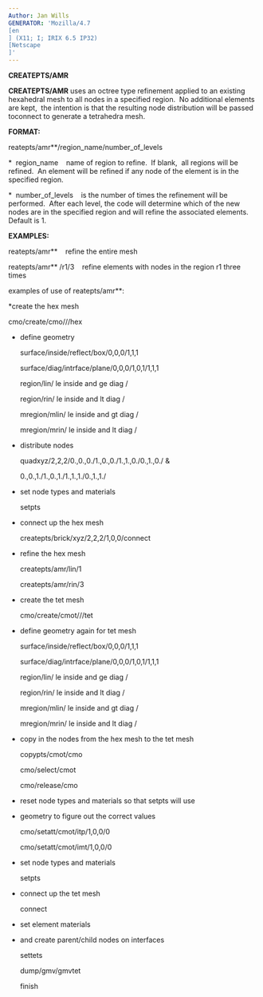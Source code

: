 ```yaml
---
Author: Jan Wills
GENERATOR: 'Mozilla/4.7 
[en
] (X11; I; IRIX 6.5 IP32) 
[Netscape
]'
---
```


**CREATEPTS/AMR**

 **CREATEPTS/AMR** uses an octree type refinement applied to an
 existing hexahedral mesh to all nodes in a specified region.  No
 additional elements are kept,  the intention is that the resulting
 node distribution will be passed toconnect to generate a tetrahedra
 mesh.

 **FORMAT:**

  reatepts/amr**/region\_name/number\_of\_levels

  
*  region\_name    name of region to refine.  If blank,  all
  regions will be refined.  An element will be refined if any node of
  the element is in the specified region.

  
*  number\_of\_levels    is the number of times the refinement will
  be performed.  After each level, the code will determine which of
  the new nodes are in the specified region and will refine the
  associated elements.  Default is 1.

 **EXAMPLES:**

  reatepts/amr**    refine the entire mesh

  reatepts/amr** /r1/3    refine elements with nodes in the region
  r1 three times
 
  examples of use of reatepts/amr**:
 
  
*create the hex mesh

  cmo/create/cmo///hex

  
* define geometry

  surface/inside/reflect/box/0,0,0/1,1,1

  surface/diag/intrface/plane/0,0,0/1,0,1/1,1,1

  region/lin/ le inside and ge diag /

  region/rin/ le inside and lt diag /

  mregion/mlin/ le inside and gt diag /

  mregion/mrin/ le inside and lt diag /

  
* distribute nodes

  quadxyz/2,2,2/0.,0.,0./1.,0.,0./1.,1.,0./0.,1.,0./ &

  0.,0.,1./1.,0.,1./1.,1.,1./0.,1.,1./

  
* set node types and materials

  setpts

  
* connect up the hex mesh

  createpts/brick/xyz/2,2,2/1,0,0/connect

  
* refine the hex mesh

  createpts/amr/lin/1

  createpts/amr/rin/3

  
* create the tet mesh

  cmo/create/cmot///tet

  
* define geometry again for tet mesh

  surface/inside/reflect/box/0,0,0/1,1,1

  surface/diag/intrface/plane/0,0,0/1,0,1/1,1,1

  region/lin/ le inside and ge diag /

  region/rin/ le inside and lt diag /

  mregion/mlin/ le inside and gt diag /

  mregion/mrin/ le inside and lt diag /

  
* copy in the nodes from the hex mesh to the tet mesh

  copypts/cmot/cmo

  cmo/select/cmot

  cmo/release/cmo

  
* reset node types and materials so that setpts will use

  
* geometry to figure out the correct values

  cmo/setatt/cmot/itp/1,0,0/0

  cmo/setatt/cmot/imt/1,0,0/0

  
* set node types and materials

  setpts

  
* connect up the tet mesh

  connect

  
* set element materials

  
* and create parent/child nodes on interfaces

  settets

  dump/gmv/gmvtet

  finish

   

 

